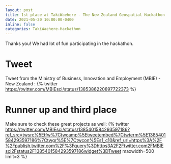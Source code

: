 ```yaml
---
layout: post
title: 1st place at TakiWaehere - The New Zealand Geospatial Hackathon - Team the AUNTS
date: 2021-05-20 10:00:00-0400
inline: false
categories: TakiWaehere-Hackathon
---
```


Thanks you! We had lot of fun participating in the hackathon.

# Tweet
Tweet from the Ministry of Business, Innovation and Employment (MBIE) - New Zealand :
{% twitter https://twitter.com/MBIEsci/status/1385386220897722373 %}

# Runner up and third place
Make sure to check these great projects as well:
{% twitter https://twitter.com/MBIEsci/status/1385401584293597186?ref_src=twsrc%5Etfw%7Ctwcamp%5Etweetembed%7Ctwterm%5E1385401584293597186%7Ctwgr%5E%7Ctwcon%5Es1_c10&ref_url=https%3A%2F%2Fpublish.twitter.com%2F%3Fquery%3Dhttps3A2F2Ftwitter.com2FMBIEsci2Fstatus2F1385401584293597186widget%3DTweet maxwidth=500 limit=3 %}
